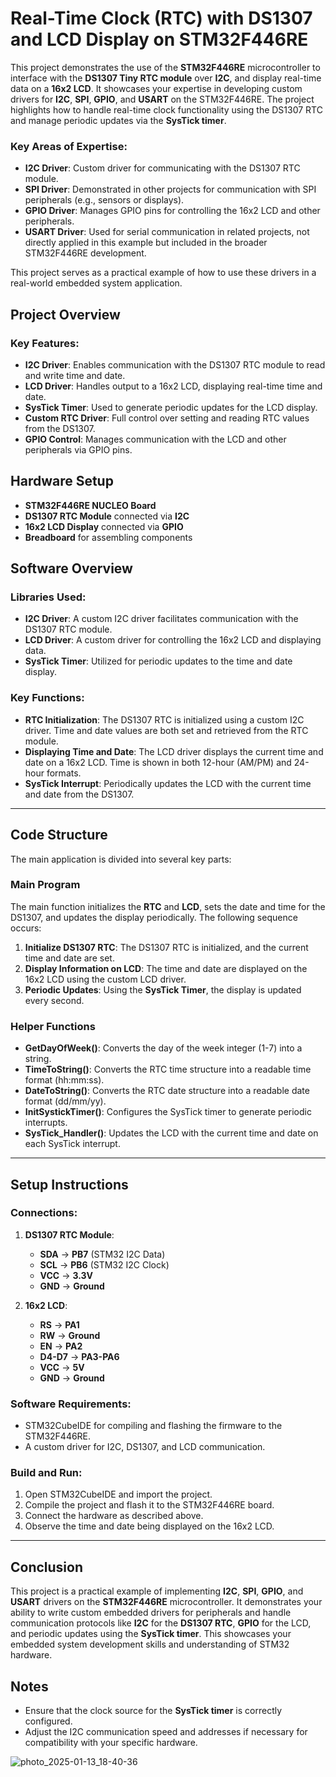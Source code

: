 # Real-Time Clock (RTC) with DS1307 and LCD Display on STM32F446RE

This project demonstrates the use of the **STM32F446RE** microcontroller to interface with the **DS1307 Tiny RTC module** over **I2C**, and display real-time data on a **16x2 LCD**. It showcases your expertise in developing custom drivers for **I2C**, **SPI**, **GPIO**, and **USART** on the STM32F446RE. The project highlights how to handle real-time clock functionality using the DS1307 RTC and manage periodic updates via the **SysTick timer**.

### Key Areas of Expertise:
- **I2C Driver**: Custom driver for communicating with the DS1307 RTC module.
- **SPI Driver**: Demonstrated in other projects for communication with SPI peripherals (e.g., sensors or displays).
- **GPIO Driver**: Manages GPIO pins for controlling the 16x2 LCD and other peripherals.
- **USART Driver**: Used for serial communication in related projects, not directly applied in this example but included in the broader STM32F446RE development.

This project serves as a practical example of how to use these drivers in a real-world embedded system application.

## Project Overview

### Key Features:
- **I2C Driver**: Enables communication with the DS1307 RTC module to read and write time and date.
- **LCD Driver**: Handles output to a 16x2 LCD, displaying real-time time and date.
- **SysTick Timer**: Used to generate periodic updates for the LCD display.
- **Custom RTC Driver**: Full control over setting and reading RTC values from the DS1307.
- **GPIO Control**: Manages communication with the LCD and other peripherals via GPIO pins.

## Hardware Setup

- **STM32F446RE NUCLEO Board**
- **DS1307 RTC Module** connected via **I2C**
- **16x2 LCD Display** connected via **GPIO**
- **Breadboard** for assembling components

## Software Overview

### Libraries Used:

- **I2C Driver**: A custom I2C driver facilitates communication with the DS1307 RTC module.
- **LCD Driver**: A custom driver for controlling the 16x2 LCD and displaying data.
- **SysTick Timer**: Utilized for periodic updates to the time and date display.

### Key Functions:
- **RTC Initialization**: The DS1307 RTC is initialized using a custom I2C driver. Time and date values are both set and retrieved from the RTC module.
- **Displaying Time and Date**: The LCD driver displays the current time and date on a 16x2 LCD. Time is shown in both 12-hour (AM/PM) and 24-hour formats.
- **SysTick Interrupt**: Periodically updates the LCD with the current time and date from the DS1307.

---

## Code Structure

The main application is divided into several key parts:

### Main Program

The main function initializes the **RTC** and **LCD**, sets the date and time for the DS1307, and updates the display periodically. The following sequence occurs:

1. **Initialize DS1307 RTC**: The DS1307 RTC is initialized, and the current time and date are set.
2. **Display Information on LCD**: The time and date are displayed on the 16x2 LCD using the custom LCD driver.
3. **Periodic Updates**: Using the **SysTick Timer**, the display is updated every second.

### Helper Functions

- **GetDayOfWeek()**: Converts the day of the week integer (1-7) into a string.
- **TimeToString()**: Converts the RTC time structure into a readable time format (hh:mm:ss).
- **DateToString()**: Converts the RTC date structure into a readable date format (dd/mm/yy).
- **InitSystickTimer()**: Configures the SysTick timer to generate periodic interrupts.
- **SysTick_Handler()**: Updates the LCD with the current time and date on each SysTick interrupt.

---

## Setup Instructions

### Connections:
1. **DS1307 RTC Module**: 
   - **SDA** → **PB7** (STM32 I2C Data)
   - **SCL** → **PB6** (STM32 I2C Clock)
   - **VCC** → **3.3V**
   - **GND** → **Ground**

2. **16x2 LCD**: 
   - **RS** → **PA1**
   - **RW** → **Ground**
   - **EN** → **PA2**
   - **D4-D7** → **PA3-PA6**
   - **VCC** → **5V**
   - **GND** → **Ground**

### Software Requirements:
- STM32CubeIDE for compiling and flashing the firmware to the STM32F446RE.
- A custom driver for I2C, DS1307, and LCD communication.

### Build and Run:
1. Open STM32CubeIDE and import the project.
2. Compile the project and flash it to the STM32F446RE board.
3. Connect the hardware as described above.
4. Observe the time and date being displayed on the 16x2 LCD.

---

## Conclusion

This project is a practical example of implementing **I2C**, **SPI**, **GPIO**, and **USART** drivers on the **STM32F446RE** microcontroller. It demonstrates your ability to write custom embedded drivers for peripherals and handle communication protocols like **I2C** for the **DS1307 RTC**, **GPIO** for the LCD, and periodic updates using the **SysTick timer**. This showcases your embedded system development skills and understanding of STM32 hardware.

## Notes
- Ensure that the clock source for the **SysTick timer** is correctly configured.
- Adjust the I2C communication speed and addresses if necessary for compatibility with your specific hardware.

![photo_2025-01-13_18-40-36](https://github.com/user-attachments/assets/a8b2877f-afcc-437f-9e38-cc0af4bb718e)
